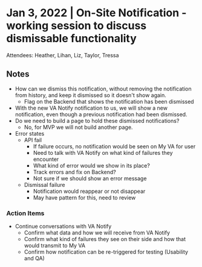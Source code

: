 # Jan 3, 2022 | On-Site Notification - working session to discuss dismissable functionality

Attendees: Heather, Lihan, Liz, Taylor, Tressa

## Notes
- How can we dismiss this notification, without removing the notification from history, and keep it dismissed so it doesn't show again.
     - Flag on the Backend that shows the notification has been dismissed
- With the new VA Notify notification to us, we will show a new notification, even though a previous notification had been dismissed.
- Do we need to build a page to hold these dismissed notifications?
     - No, for MVP we will not build another page.  
- Error states
     - API fail
          - If failure occurs, no notification would be seen on My VA for user
          - Need to talk with VA Notify on what kind of failures they encounter
          - What kind of error would we show in its place?
          - Track errors and fix on Backend?
          - Not sure if we should show an error message
     - Dismissal failure
          - Notification would reappear or not disappear
          - May have pattern for this, need to review

### Action Items
- Continue conversations with VA Notify
     - Confirm what data and how we will receive from VA Notify
     - Confirm what kind of failures they see on their side and how that would transmit to My VA
     - Confirm how notification can be re-triggered for testing (Usability and QA)
